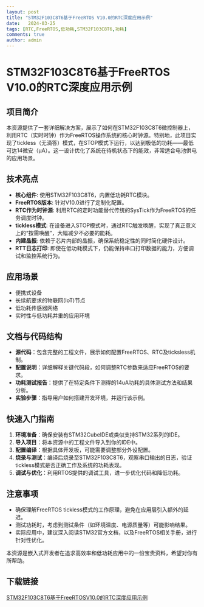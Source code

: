 ```yaml
---
layout: post
title: "STM32F103C8T6基于FreeRTOS V10.0的RTC深度应用示例"
date:   2024-03-25
tags: [RTC,FreeRTOS,低功耗,STM32F103C8T6,功耗]
comments: true
author: admin
---
```

# STM32F103C8T6基于FreeRTOS V10.0的RTC深度应用示例

## 项目简介

本资源提供了一套详细解决方案，展示了如何在STM32F103C8T6微控制器上，利用RTC（实时时钟）作为FreeRTOS操作系统的核心时钟源。特别地，此项目实现了tickless（无滴答）模式，在STOP模式下运行，以达到极低的功耗——最低可达14微安（μA）。这一设计优化了系统在待机状态下的能效，非常适合电池供电的应用场景。

## 技术亮点

- **核心组件**: 使用STM32F103C8T6，内置低功耗RTC模块。
- **FreeRTOS版本**: 针对V10.0进行了定制化配置。
- **RTC作为时钟源**: 利用RTC的定时功能替代传统的SysTick作为FreeRTOS的任务调度时钟。
- **tickless模式**: 在设备进入STOP模式时，通过RTC触发唤醒，实现了真正意义上的“按需唤醒”，大幅减少不必要的能耗。
- **内建晶振**: 依赖于芯片内部的晶振，确保系统稳定性的同时简化硬件设计。
- **RTT日志打印**: 即使在低功耗模式下，仍能保持串口打印数据的能力，方便调试和监控系统行为。

## 应用场景

- 便携式设备
- 长续航要求的物联网(IoT)节点
- 低功耗传感器网络
- 实时性与低功耗并重的应用环境

## 文档与代码结构

- **源代码**：包含完整的工程文件，展示如何配置FreeRTOS、RTC及ticksless机制。
- **配置说明**：详细解释关键代码段，如何调整RTC参数来适应FreeRTOS的要求。
- **功耗测试报告**：提供了在特定条件下测得的14uA功耗的具体测试方法和结果分析。
- **实验步骤**：指导用户如何搭建开发环境，并运行该示例。

## 快速入门指南

1. **环境准备**：确保安装有STM32CubeIDE或类似支持STM32系列的IDE。
2. **导入项目**：将本资源中的工程文件导入到你的IDE中。
3. **配置编译**：根据具体开发板，可能需要调整部分外设配置。
4. **烧录与测试**：编译后烧录至STM32F103C8T6，观察串口输出的日志，验证tickless模式是否正确工作及系统的功耗表现。
5. **调试与优化**：利用RTOS提供的调试工具，进一步优化代码和降低功耗。

## 注意事项

- 确保理解FreeRTOS tickless模式的工作原理，避免在应用层引入额外的延迟。
- 测试功耗时，考虑到测试条件（如环境温度、电源质量等）可能影响结果。
- 实际应用中，建议深入阅读STM32官方文档，以及FreeRTOS相关手册，进行针对性优化。

本资源是嵌入式开发者在追求高效率和低功耗应用中的一份宝贵资料，希望对你有所帮助。

## 下载链接

[STM32F103C8T6基于FreeRTOSV10.0的RTC深度应用示例](https://pan.quark.cn/s/f7268b36900f)